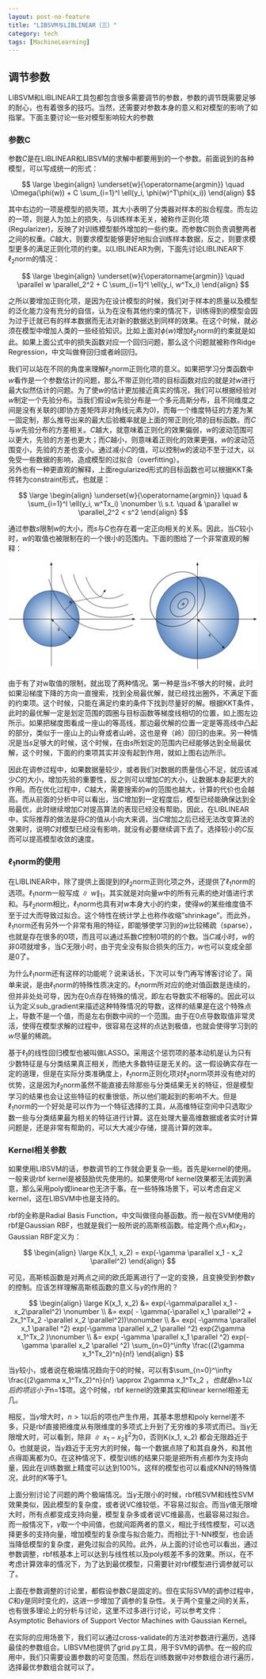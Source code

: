 ```yaml
---
layout: post-no-feature
title: "LIBSVM与LIBLINEAR（三）"
category: tech
tags: [MachineLearning]
---
```


## 调节参数
LIBSVM和LIBLINEAR工具包都包含很多需要调节的参数，参数的调节既需要足够的耐心，也有着很多的技巧。当然，还需要对参数本身的意义和对模型的影响了如指掌。下面主要讨论一些对模型影响较大的参数

### 参数C
参数$C$是在LIBLINEAR和LIBSVM的求解中都要用到的一个参数。前面说到的各种模型，可以写成统一的形式：

$$
\large
\begin{align}
\underset{w}{\operatorname{argmin}}  \quad \Omega(\phi(w))  + C \sum_{i=1}^l \ell(y_i, \phi(w)^T\phi(x_i))
\end{align}
$$

其中右边的一项是模型的损失项，其大小表明了分类器对样本的拟合程度。而左边的一项，则是人为加上的损失，与训练样本无关，被称作正则化项(Regularizer)，反映了对训练模型额外增加的一些约束。而参数$C$则负责调整两者之间的权重。$C$越大，则要求模型能够更好地拟合训练样本数据，反之，则要求模型更多的满足正则化项的约束。以LIBLINEAR为例，下面先讨论LIBLINEAR下$\ell_2$norm的情况：

$$
\large
\begin{align}
\underset{w}{\operatorname{argmin}}  \quad \parallel w \parallel_2^2  + C \sum_{i=1}^l \ell(y_i, w^Tx_i)
\end{align}
$$

之所以要增加正则化项，是因为在设计模型的时候，我们对于样本的质量以及模型的泛化能力没有充分的自信，认为在没有其他约束的情况下，训练得到的模型会因为过于迁就已有的样本数据而无法对新的数据达到同样的效果。在这个时候，就必须在模型中增加人类的一些经验知识。比如上面对$\phi(w)$增加$\ell_2$norm的约束就是如此。如果上面公式中的损失函数对应一个回归问题，那么这个问题就被称作Ridge Regression，中文叫做脊回归或者岭回归。

我们可以站在不同的角度来理解$\ell_2$norm正则化项的意义。如果把学习分类函数中$w$看作是一个参数估计的问题，那么不带正则化项的目标函数对应的就是对$w$进行最大似然估计的问题。为了使$w$的估计更加接近真实的情况，我们可以根据经验对$w$制定一个先验分布。当我们假设$w$先验分布是一个多元高斯分布，且不同维度之间是没有关联的(即协方差矩阵非对角线元素为$0$)，而每一个维度特征的方差为某一固定制，那么推导出来的最大后验概率就是上面的带正则化项的目标函数。而$C$与$w$先验分布的方差相关。$C$越大，就意味着正则化的效果偏弱，$w$的波动范围可以更大，先验的方差也更大；而$C$越小，则意味着正则化的效果更强，$w$的波动范围变小，先验的方差也变小。通过减小$C$的值，可以控制$w$的波动不至于过大，以免受一些数据的影响，造成模型的过拟合（overfitting）。　  
另外也有一种更直观的解释，上面regularized形式的目标函数也可以根据KKT条件转为constraint形式，也就是：

$$
\large
\begin{align}
\underset{w}{\operatorname{argmin}} \quad &  \sum_{i=1}^l \ell(y_i, w^Tx_i) \nonumber \\ 
s.t. \quad & \parallel w \parallel_2^2 < s^2
\end{align}
$$


通过参数$s$限制$w$的大小，而$s$与$C$也存在着一定正向相关的关系。因此，当$C$较小时，$w$的取值也被限制在的一个很小的范围内。下面的图给了一个非常直观的解释：

![L2Norm](/images/11/l2.svg)

由于有了对w取值的限制，就出现了两种情况。第一种是当$s$不够大的时候，此时如果沿梯度下降的方向一直搜索，找到全局最优解，就已经找出圈外，不满足下面的约束项。这个时候，只能在满足约束的条件下找到尽量好的解。根据KKT条件，此时的最优解一定是划定范围的圆圈与目标函数等梯度线相切的位置，如上图左边所示。如果把梯度图看成一座山的等高线，那边最优解的位置一定是等高线中凸起的部分，类似于一座山上的山脊或者山岭，这也是脊（岭）回归的由来。另一种情况是当$s$足够大的时候，这个时候，在由$s$所划定的范围内已经能够达到全局最优解，这个时候，下面的约束项其实并没有起到作用，就如上图右边所示。

因此在调参过程中，如果数据量较少，或者我们对数据的质量信心不足，就应该减少$C$的大小，增加先验的重要性，反之则可以增加$C$的大小，让数据本身起更大的作用。而在优化过程中，$C$越大，需要搜索的$w$的范围也越大，计算的代价也会越高。而从前面的分析中可以看出，当$C$增加到一定程度后，模型已经能确保达到全局最优，此时继续增加$C$对提高算法的表现已经没有帮助。因此，在LIBLINEAR中，实际推荐的做法是将$C$的值从小向大来调，当$C$增加之后已经无法改变算法的效果时，说明$C$对模型已经没有影响，就没有必要继续调下去了。选择较小的$C$反而可以提高模型收敛的速度。

### $\ell_1$norm的使用
在LIBLINEAR中，除了提供上面提到的$\ell_2$norm正则化项之外，还提供了$\ell_1$norm的选项。$\ell_1$norm一般写成$\parallel w \parallel_1$，其实就是对向量$w$中的所有元素的绝对值进行求和。与$\ell_2$norm相比，$\ell_1$norm也具有对$w$本身大小的约束，使得$w$的某些维度值不至于过大而导致过拟合。这个特性在统计学上也称作收缩”shrinkage”。而此外，$\ell_1$norm还有另外一个非常有用的特征，即能够使学习到的$w$比较稀疏（sparse），也就是存在很多的$0$项，而且可以通过系数$C$控制$0$项的的个数。当$C$减小时，$w$的非0项就增多，当$C$无限小时，由于完全没有拟合损失的压力，$w$也可以变成全部是$0$了。

为什么$\ell_1$norm还有这样的功能呢？说来话长，下次可以专门再写博客讨论了。简单来说，是由$\ell_1$norm的特殊性质决定的。$\ell_1$norm所对应的绝对值函数是连续的，但并非处处可导，因为在$0$点存在特殊的情况，即左右导数实不相等的。因此可以认为定义sub_gradient来描述这种特殊情况的导数，这样的结果是在这个特殊点上，导数不是一个值，而是左右倒数中间的一个范围。由于在$0$点导数取值非常灵活，使得在模型求解的过程中，很容易在这样的点达到极值，也就会使得学习到的$w$尽量的稀疏。

基于$\ell_1$的线性回归模型也被叫做LASSO。采用这个惩罚项的基本动机是认为只有少数特征是与分类结果真正相关，而绝大多数特征是无关的。这一假设确实存在一定的道理，但是在实际分类准确度上，$\ell_1$norm正则化项对$\ell_2$norm项并没有绝对的优势，这是因为$\ell_2$norm虽然不能直接去除那些与分类结果无关的特征，但是模型学习的结果也会让这些特征的权重很低，所以他们能起到的影响不大。但是$\ell_1$norm的一个好处是可以作为一个特征选择的工具，从高维特征空间中只选取少数一些与分类结果最为相关的特征进行计算。这在处理大量高维数据或者实时计算问题是，还是非常有帮助的，可以大大减少存储，提高计算的效率。

### Kernel相关参数
如果使用LIBSVM的话，参数调节的工作就会更复杂一些。首先是kernel的使用。一般来说rbf kernel是被鼓励优先使用的。如果使用rbf kernel效果都无法调到满意，那么采用poly或linear也无济于事。在一些特殊场景下，可以考虑自定义kernel，这在LIBSVM中也是支持的。

rbf的全称是Radial Basis Function，中文叫做径向基函数。而一般在SVM使用的rbf是Gaussian RBF，也就是我们一般所说的高斯核函数。给定两个点$x_1$和$x_2$，Gaussian RBF定义为：
		
$$
\begin{align} 
\large
K(x_1, x_2) = exp(-\gamma \parallel x_1 - x_2 \parallel^2)
\end{align}
$$

可见，高斯核函数是对两点之间的欧氏距离进行了一定的变换，且变换受到参数$\gamma$的控制。应该怎样理解高斯核函数的意义与$\gamma$的作用的？


$$
\begin{align}
\large
K(x_1, x_2) &= exp(-\gamma\parallel x_1 - x_2\parallel^2) \nonumber \\
			&= exp( - \gamma(-\parallel x_1 \parallel^2 + 2x_1^Tx_2  -\parallel x_2 \parallel^2))\nonumber \\
			&= exp( -\gamma \parallel x_1 \parallel ^2) exp(-\gamma \parallel x_2 \parallel ^2) exp(2\gamma x_1^Tx_2 )\nonumber \\
			&= exp( -\gamma \parallel x_1 \parallel ^2) exp(-\gamma \parallel x_2 \parallel ^2) \sum_{n=0}^\infty \frac{(2\gamma x_1^Tx_2)^n}{n!}
\end{align}
$$

当$\gamma$较小，或者说在极端情况趋向于$0$的时候，可以有$\sum_{n=0}^\infty \frac{(2\gamma x_1^Tx_2)^n}{n!} \approx 2\gamma x_1^Tx_2 $，也就是$n>1$以后的项远小于$n=1$项。这个时候，rbf kernel的效果其实和linear kernel相差无几。

相反，当$\gamma$增大时，$n>1$以后的项也产生作用，其基本思想和poly kernel差不多，只是rbf直接把维度从有限维度的多项式上升到了无穷维的多项式而已。当$\gamma$无限增大时，可以看到，除非$\parallel x_1 - x_2 \parallel^2$为$0$，否则K(x_1, x_2) 都会无限趋近于0。也就是说，当$\gamma$趋近于无穷大的时候，每一个数据点除了和其自身外，和其他点得距离都为$0$。在这种情况下，模型训练的结果只能是把所有点都作为支持向量，因此在训练数据上精度可以达到100%。这样的模型也可以看成KNN的特殊情况，此时的$K$等于$1$。

上面分别讨论了问题的两个极端情况。当$\gamma$无限小的时候，rbf核SVM和线性SVM效果类似，因此模型的复杂度，或者说VC维较低，不容易过拟合。而当$\gamma$值无限增大时，所有点都变成支持向量，模型复杂多或者说VC维最高，也最容易过拟合。而一般情况下，$\gamma$取一个中间值，也就间距两者的意义，相比于线性模型，可以选择更多的支持向量，增加模型的复杂度与拟合能力。而相比于1-NN模型，也会适当降低模型的复杂度，避免过拟合的风险。此外，从上面的讨论也可以看出，通过参数调整，rbf核基本上可以达到与线性核以及poly核差不多的效果。所以，在不考虑计算效率的情况下，为了达到最优模型，只需要针对rbf模型进行调参就可以了。

上面在参数调整的讨论里，都假设参数$C$是固定的。但在实际SVM的调参过程中，$C$和$\gamma$是同时变化的，这进一步增加了调参的复杂性。关于两个变量之间的关系，也有很多理论上的分析与讨论，这里不过多进行讨论，可以参考文件：Asymptotic Behaviors of Support Vector Machines with Gaussian Kernel。

在实际的应用场景下，我们可以通过cross-validate的方法对参数进行遍历，选择最佳的参数组合。LIBSVM也提供了grid.py工具，用于SVM的调参。在一般的应用中，我们只需要设置参数的可变范围，然后在训练数据中对参数组合进行遍历，选择最优参数组合就可以了。

